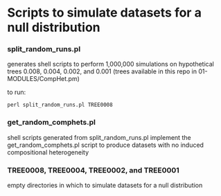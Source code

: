 # Scripts to simulate datasets for a null distribution

### split_random_runs.pl
generates shell scripts to perform 1,000,000 simulations on hypothetical trees 0.008, 0.004, 0.002, and 0.001 (trees available in this repo in 01-MODULES/CompHet.pm)   

to run:

`perl split_random_runs.pl TREE0008`

### get_random_comphets.pl
shell scripts generated from split_random_runs.pl implement the get_random_comphets.pl script to produce datasets with no induced compositional heterogeneity

### TREE0008, TREE0004, TREE0002, and TREE0001
empty directories in which to simulate datasets for a null distribution
